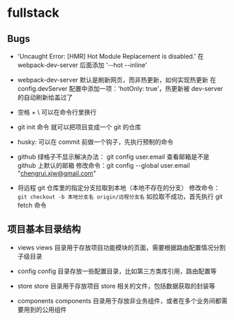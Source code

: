 # fullstack

## Bugs

- 'Uncaught Error: [HMR] Hot Module Replacement is disabled.'
  在 webpack-dev-server 后面添加 '--hot --inline'

- webpack-dev-server 默认是刷新网页，而非热更新，如何实现热更新
  在 config.devServer 配置中添加一项：'hotOnly: true'，热更新被 dev-server 的自动刷新给盖过了

- 空格 + \ 可以在命令行里换行

- git init 命令 就可以把项目变成一个 git 的仓库

- husky: 可以在 commit 前做一个钩子，先执行预制的命令

- github 绿格子不显示解决办法： git config user.email 查看邮箱是不是 github 上默认的邮箱
  修改命令：git config --global user.email "chengrui.xjw@gmail.com"

- 将远程 git 仓库里的指定分支拉取到本地（本地不存在的分支）
  修改命令：`git checkout -b 本地分支名 origin/远程分支名`
  如拉取不成功，首先执行 git fetch 命令

## 项目基本目录结构

- views
  views 目录用于存放项目功能模块的页面，需要根据路由配置情况分割子级目录

- config
  config 目录存放一些配置目录，比如第三方类库引用，路由配置等

- store
  store 目录用于存放项目 store 相关的文件，包括数据获取的封装等

- components
  components 目录用于存放非业务组件，或者在多个业务间都需要用到的公用组件
